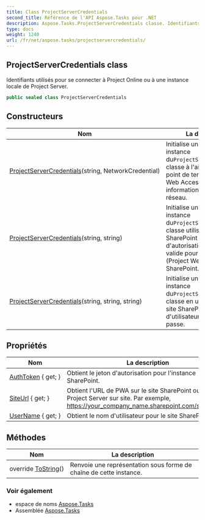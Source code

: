 ```yaml
---
title: Class ProjectServerCredentials
second_title: Référence de l'API Aspose.Tasks pour .NET
description: Aspose.Tasks.ProjectServerCredentials classe. Identifiants utilisés pour se connecter à Project Online ou à une instance locale de Project Server.
type: docs
weight: 1240
url: /fr/net/aspose.tasks/projectservercredentials/
---
```

## ProjectServerCredentials class

Identifiants utilisés pour se connecter à Project Online ou à une instance locale de Project Server.

```csharp
public sealed class ProjectServerCredentials
```

## Constructeurs

| Nom | La description |
| --- | --- |
| [ProjectServerCredentials](projectservercredentials/#constructor)(string, NetworkCredential) | Initialise une nouvelle instance du`ProjectServerCredentials` classe à l'aide de l'URL du point de terminaison Project Web Access et des informations d'identification réseau. |
| [ProjectServerCredentials](projectservercredentials/#constructor_1)(string, string) | Initialise une nouvelle instance du`ProjectServerCredentials` classe utilisant l'URL du site SharePoint et un jeton d'autorisation SPOIDCRL valide pour le site PWA (Project Web Access) de SharePoint. |
| [ProjectServerCredentials](projectservercredentials/#constructor_2)(string, string, string) | Initialise une nouvelle instance du`ProjectServerCredentials` classe en utilisant l'URL du site SharePoint, le nom d'utilisateur et le mot de passe. |

## Propriétés

| Nom | La description |
| --- | --- |
| [AuthToken](../../aspose.tasks/projectservercredentials/authtoken/) { get; } | Obtient le jeton d'autorisation pour l'instance SharePoint. |
| [SiteUrl](../../aspose.tasks/projectservercredentials/siteurl/) { get; } | Obtient l'URL de PWA sur le site SharePoint ou l'URL de Project Server sur site. Par exemple, https://your_company_name.sharepoint.com/sites/pwa"; |
| [UserName](../../aspose.tasks/projectservercredentials/username/) { get; } | Obtient le nom d'utilisateur pour le site SharePoint. |

## Méthodes

| Nom | La description |
| --- | --- |
| override [ToString](../../aspose.tasks/projectservercredentials/tostring/)() | Renvoie une représentation sous forme de chaîne de cette instance. |

### Voir également

* espace de noms [Aspose.Tasks](../../aspose.tasks/)
* Assemblée [Aspose.Tasks](../../)


